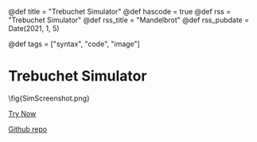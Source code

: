 

@def title = "Trebuchet Simulator"
@def hascode = true
@def rss = "Trebuchet Simulator"
@def rss_title = "Mandelbrot"
@def rss_pubdate = Date(2021, 1, 5)

@def tags = ["syntax", "code", "image"]


# Trebuchet Simulator
\fig{SimScreenshot.png}

[Try Now](jstreb.hgreer.com)

[Github repo](https://github.com/HastingsGreer/jstreb)
